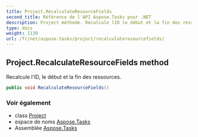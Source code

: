 ```yaml
---
title: Project.RecalculateResourceFields
second_title: Référence de l'API Aspose.Tasks pour .NET
description: Project méthode. Recalcule lID le début et la fin des ressources.
type: docs
weight: 1130
url: /fr/net/aspose.tasks/project/recalculateresourcefields/
---
```

## Project.RecalculateResourceFields method

Recalcule l'ID, le début et la fin des ressources.

```csharp
public void RecalculateResourceFields()
```

### Voir également

* class [Project](../)
* espace de noms [Aspose.Tasks](../../project/)
* Assemblée [Aspose.Tasks](../../../)


